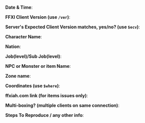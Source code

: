 <!-- 
DO NOT REMOVE OR CHANGE THE PRE-FORMATTED TEXT TO PUT @COMMANDS IN TEMPLATE!!!
GITHUB SEES `@MENTIONS`, NOT `@GMCOMMANDS`!!!
IF YOU STUPIDLY IGNORE THIS WARNING I WILL CLOSE YOUR ISSUE!11eleventytwo!

Issues will also be closed without being looked into if 
the following information is missing (unless its not applicable)!!!
-->

**Date & Time**: 


**FFXI Client Version (use `/ver`)**: 


**Server's Expected Client Version matches, yes/no? (use `$ecv`)**: 


**Character Name**: 


**Nation**: 


**Job(level)/Sub Job(level)**: 


**NPC or Monster or item Name**: 


**Zone name**: 


**Coordinates (use `$where`)**: 


**ffxiah.com link (for items issues only)**: 


**Multi-boxing? (multiple clients on same connection)**: 


**Steps To Reproduce / any other info**: 

